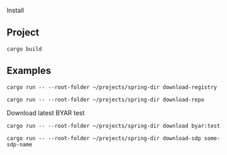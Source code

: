  Install

## Project

`cargo build`

## Examples

`cargo run -- --root-folder ~/projects/spring-dir download-registry`

`cargo run -- --root-folder ~/projects/spring-dir download-repo`

Download latest BYAR test

`cargo run -- --root-folder ~/projects/spring-dir download byar:test`



`cargo run -- --root-folder ~/projects/spring-dir download-sdp some-sdp-name`

<!--
WIP
Output:
- New output types: Interactive, Json, Piped (like Interactive but pipable to files), Silent and Auto

TODO:
Pool downloader:
- pool downloader tests without internet connectivity (save downloads to files)
- Pool downloader autofix files
- Back to fully async IO (file): use tokio::fs, figure out what was causing the partial write issue despite write_all

Commands:
- Refactor commands out of lib.rs, they're only sensible to have for the binary. We don't want library authors to use the command API
- Improve command naming: download-repo is especially deceptive

Downloader:
- Check validity of other metadata files too: save size & gz validity
- Auto-retry
- Option to not commit metadata downloads until pool finishes
- Option to download in parallel (?)
- Make it possible to specify the server URLs

Docs:
- Add description. What does this program do?
- Add --help to README.md

 -->